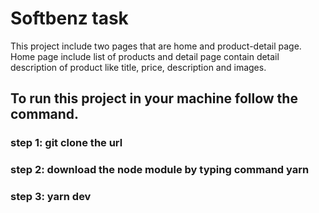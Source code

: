 # Softbenz task

This project include two pages that are home and product-detail page. Home page include list of products and detail page contain detail description of product like title, price, description and images.

## To run this project in your machine follow the command.

### step 1: git clone the url

### step 2: download the node module by typing command **yarn**

### step 3: yarn dev
